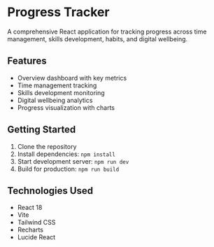 
# Progress Tracker

A comprehensive React application for tracking progress across time management, skills development, habits, and digital wellbeing.

## Features

- Overview dashboard with key metrics
- Time management tracking
- Skills development monitoring
- Digital wellbeing analytics
- Progress visualization with charts

## Getting Started

1. Clone the repository
2. Install dependencies: `npm install`
3. Start development server: `npm run dev`
4. Build for production: `npm run build`

## Technologies Used

- React 18
- Vite
- Tailwind CSS
- Recharts
- Lucide React
